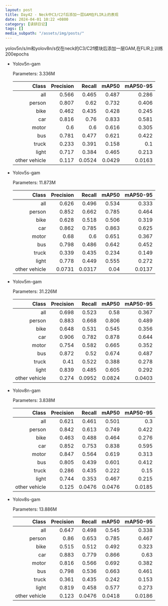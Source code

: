 ```yaml
---
layout: post
title: Day42 - Neck中C3/C2f后添加一层GAM在FLIR上的表现
date: 2024-04-01 10:22 +0800
category: [读研日记]
tags: []
media_subpath: "/assets/img/posts/"
---
```


yolov5n/s/m和yolov8n/s仅在neck的C3/C2f模块后添加一层GAM,在FLIR上训练200epochs

- Yolov5n-gam

    Parameters: 3.336M

    |                Class|  Precision|     Recall|      mAP50|   mAP50-95|
    |                 ---:|       ---:|       ---:|       ---:|       ---:|
    |                  all|      0.566|      0.465|      0.487|      0.286|
    |               person|      0.807|       0.62|      0.732|      0.406|
    |                 bike|      0.462|      0.435|      0.428|      0.245|
    |                  car|      0.816|       0.76|      0.833|      0.581|
    |                motor|        0.6|        0.6|      0.616|      0.305|
    |                  bus|      0.781|      0.477|      0.621|      0.422|
    |                truck|      0.233|      0.391|      0.158|        0.1|
    |                light|      0.717|      0.384|      0.465|      0.213|
    |        other vehicle|      0.117|     0.0524|     0.0429|     0.0163|

- Yolov5s-gam

    Parameters: 11.873M

    |                Class|  Precision|     Recall|      mAP50|   mAP50-95|
    |                 ---:|       ---:|       ---:|       ---:|       ---:|
    |                  all|      0.626|      0.496|      0.534|      0.333|
    |               person|      0.852|      0.662|      0.785|      0.464|
    |                 bike|      0.628|      0.518|      0.506|      0.319|
    |                  car|      0.862|      0.785|      0.863|      0.625|
    |                motor|       0.68|        0.6|      0.651|      0.367|
    |                  bus|      0.798|      0.486|      0.642|      0.452|
    |                truck|      0.339|      0.435|      0.234|      0.149|
    |                light|      0.778|      0.449|      0.555|      0.272|
    |        other vehicle|     0.0731|     0.0317|       0.04|     0.0137|

- Yolov5m-gam

    Parameters: 31.226M

    |                Class|  Precision|     Recall|      mAP50|   mAP50-95|
    |                 ---:|       ---:|       ---:|       ---:|       ---:|
    |                  all|      0.698|      0.523|       0.58|      0.367|
    |               person|      0.883|      0.668|      0.806|      0.489|
    |                 bike|      0.648|      0.531|      0.545|      0.356|
    |                  car|      0.906|      0.782|      0.878|      0.644|
    |                motor|      0.754|      0.582|      0.665|      0.352|
    |                  bus|      0.872|       0.52|      0.674|      0.487|
    |                truck|       0.41|      0.522|      0.388|      0.278|
    |                light|      0.839|      0.485|      0.605|      0.292|
    |        other vehicle|      0.274|     0.0952|     0.0824|     0.0403|

- Yolov8n-gam

    Parameters: 3.838M

    |                Class|  Precision|     Recall|      mAP50|   mAP50-95|
    |                 ---:|       ---:|       ---:|       ---:|       ---:|
    |                  all|      0.621|      0.461|      0.501|        0.3|
    |               person|      0.842|      0.613|      0.749|      0.422|
    |                 bike|      0.463|      0.488|      0.464|      0.276|
    |                  car|      0.852|      0.753|      0.838|      0.595|
    |                motor|      0.847|      0.564|      0.619|      0.313|
    |                  bus|      0.805|      0.439|      0.601|      0.412|
    |                truck|      0.286|      0.435|      0.222|       0.15|
    |                light|      0.744|      0.353|      0.467|      0.215|
    |        other vehicle|      0.125|     0.0476|     0.0476|     0.0185|

- Yolov8s-gam

    Parameters: 13.886M

    |                Class|  Precision|     Recall|      mAP50|   mAP50-95|
    |                 ---:|       ---:|       ---:|       ---:|       ---:|
    |                  all|      0.647|      0.498|      0.545|      0.338|
    |               person|       0.86|      0.653|      0.785|      0.467|
    |                 bike|      0.515|      0.512|      0.492|      0.323|
    |                  car|      0.883|      0.779|      0.866|       0.63|
    |                motor|      0.816|      0.566|      0.692|      0.382|
    |                  bus|      0.798|      0.536|      0.663|      0.461|
    |                truck|      0.361|      0.435|      0.242|      0.153|
    |                light|      0.819|      0.458|      0.577|      0.273|
    |        other vehicle|      0.123|     0.0476|     0.0418|     0.0186|
